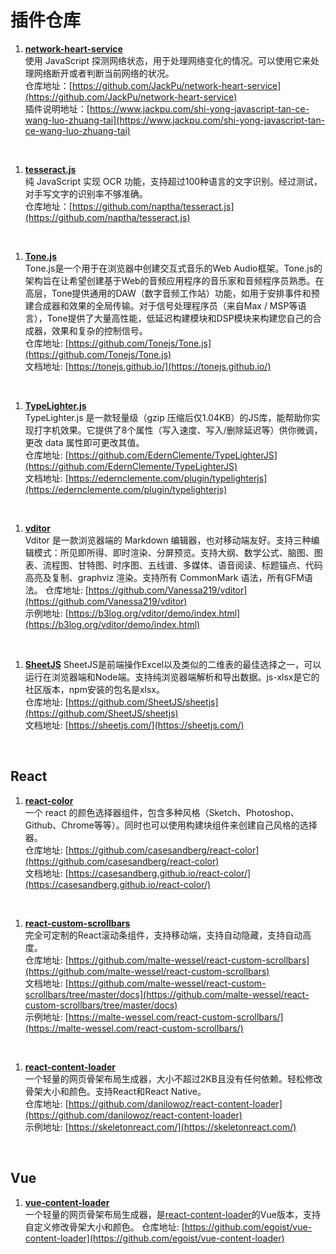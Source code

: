 # 插件仓库

1. **[network-heart-service](https://github.com/JackPu/network-heart-service)**  
使用 JavaScript 探测网络状态，用于处理网络变化的情况。可以使用它来处理网络断开或者判断当前网络的状况。  
仓库地址：[https://github.com/JackPu/network-heart-service](https://github.com/JackPu/network-heart-service)  
插件说明地址：[https://www.jackpu.com/shi-yong-javascript-tan-ce-wang-luo-zhuang-tai](https://www.jackpu.com/shi-yong-javascript-tan-ce-wang-luo-zhuang-tai)
<br/>

1. **[tesseract.js](https://github.com/naptha/tesseract.js)**  
纯 JavaScript 实现 OCR 功能，支持超过100种语言的文字识别。经过测试，对手写文字的识别率不够准确。  
仓库地址：[https://github.com/naptha/tesseract.js](https://github.com/naptha/tesseract.js)
<br/>

1. **[Tone.js](https://github.com/Tonejs/Tone.js)**  
Tone.js是一个用于在浏览器中创建交互式音乐的Web Audio框架。Tone.js的架构旨在让希望创建基于Web的音频应用程序的音乐家和音频程序员熟悉。在高层，Tone提供通用的DAW（数字音频工作站）功能，如用于安排事件和预建合成器和效果的全局传输。对于信号处理程序员（来自Max / MSP等语言），Tone提供了大量高性能，低延迟构建模块和DSP模块来构建您自己的合成器，效果和复杂的控制信号。  
仓库地址: [https://github.com/Tonejs/Tone.js](https://github.com/Tonejs/Tone.js)  
文档地址: [https://tonejs.github.io/](https://tonejs.github.io/)  
<br/>

1. **[TypeLighter.js](https://github.com/EdernClemente/TypeLighterJS)**  
TypeLighter.js 是一款轻量级（gzip 压缩后仅1.04KB）的JS库，能帮助你实现打字机效果。它提供了8个属性（写入速度、写入/删除延迟等）供你微调，更改 data 属性即可更改其值。  
仓库地址: [https://github.com/EdernClemente/TypeLighterJS](https://github.com/EdernClemente/TypeLighterJS)  
文档地址: [https://edernclemente.com/plugin/typelighterjs](https://edernclemente.com/plugin/typelighterjs)  
<br/>

1. **[vditor](https://github.com/Vanessa219/vditor)**  
Vditor 是一款浏览器端的 Markdown 编辑器，也对移动端友好。支持三种编辑模式：所见即所得、即时渲染、分屏预览。支持大纲、数学公式、脑图、图表、流程图、甘特图、时序图、五线谱、多媒体、语音阅读、标题锚点、代码高亮及复制、graphviz 渲染。支持所有 CommonMark 语法，所有GFM语法。 
仓库地址: [https://github.com/Vanessa219/vditor](https://github.com/Vanessa219/vditor)  
示例地址: [https://b3log.org/vditor/demo/index.html](https://b3log.org/vditor/demo/index.html)  
<br/>

1. **[SheetJS](https://github.com/SheetJS/sheetjs)**
SheetJS是前端操作Excel以及类似的二维表的最佳选择之一，可以运行在浏览器端和Node端。支持纯浏览器端解析和导出数据。js-xlsx是它的社区版本，npm安装的包名是xlsx。  
仓库地址: [https://github.com/SheetJS/sheetjs](https://github.com/SheetJS/sheetjs)  
文档地址: [https://sheetjs.com/](https://sheetjs.com/)  
<br/>

## React
1. **[react-color](https://github.com/casesandberg/react-color)**  
一个 react 的颜色选择器组件，包含多种风格（Sketch、Photoshop、Github、Chrome等等）。同时也可以使用构建块组件来创建自己风格的选择器。  
仓库地址: [https://github.com/casesandberg/react-color](https://github.com/casesandberg/react-color)  
文档地址: [https://casesandberg.github.io/react-color/](https://casesandberg.github.io/react-color/)  
<br/>

1. **[react-custom-scrollbars](https://github.com/malte-wessel/react-custom-scrollbars)**  
完全可定制的React滚动条组件，支持移动端，支持自动隐藏，支持自动高度。  
仓库地址: [https://github.com/malte-wessel/react-custom-scrollbars](https://github.com/malte-wessel/react-custom-scrollbars)  
文档地址: [https://github.com/malte-wessel/react-custom-scrollbars/tree/master/docs](https://github.com/malte-wessel/react-custom-scrollbars/tree/master/docs)  
示例地址: [https://malte-wessel.com/react-custom-scrollbars/](https://malte-wessel.com/react-custom-scrollbars/)  
<br/>

1. **[react-content-loader](https://github.com/danilowoz/react-content-loader)**  
一个轻量的网页骨架布局生成器，大小不超过2KB且没有任何依赖。轻松修改骨架大小和颜色。支持React和React Native。  
仓库地址: [https://github.com/danilowoz/react-content-loader](https://github.com/danilowoz/react-content-loader)  
示例地址: [https://skeletonreact.com/](https://skeletonreact.com/)  
<br/>

## Vue
1. **[vue-content-loader](https://github.com/egoist/vue-content-loader)**  
一个轻量的网页骨架布局生成器，是[react-content-loader](https://github.com/danilowoz/react-content-loader)的Vue版本，支持自定义修改骨架大小和颜色。 
仓库地址: [https://github.com/egoist/vue-content-loader](https://github.com/egoist/vue-content-loader)  
<br/>
